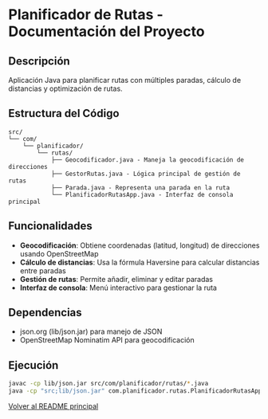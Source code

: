 # Planificador de Rutas - Documentación del Proyecto

## Descripción
Aplicación Java para planificar rutas con múltiples paradas, cálculo de distancias y optimización de rutas.

## Estructura del Código
```
src/
└── com/
    └── planificador/
        └── rutas/
            ├── Geocodificador.java - Maneja la geocodificación de direcciones
            ├── GestorRutas.java - Lógica principal de gestión de rutas
            ├── Parada.java - Representa una parada en la ruta
            └── PlanificadorRutasApp.java - Interfaz de consola principal
```

## Funcionalidades
- **Geocodificación**: Obtiene coordenadas (latitud, longitud) de direcciones usando OpenStreetMap
- **Cálculo de distancias**: Usa la fórmula Haversine para calcular distancias entre paradas
- **Gestión de rutas**: Permite añadir, eliminar y editar paradas
- **Interfaz de consola**: Menú interactivo para gestionar la ruta

## Dependencias
- json.org (lib/json.jar) para manejo de JSON
- OpenStreetMap Nominatim API para geocodificación

## Ejecución
```bash
javac -cp lib/json.jar src/com/planificador/rutas/*.java
java -cp "src;lib/json.jar" com.planificador.rutas.PlanificadorRutasApp
```

[Volver al README principal](../README.md)
